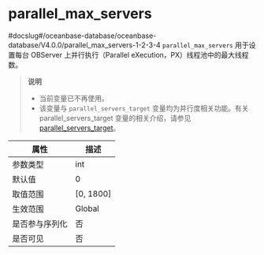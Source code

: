 parallel_max_servers 
=========================================
#docslug#/oceanbase-database/oceanbase-database/V4.0.0/parallel_max_servers-1-2-3-4
`parallel_max_servers` 用于设置每台 OBServer 上并行执行（Parallel eXecution，PX）线程池中的最大线程数。

> **说明**
> 
> * 当前变量已不再使用。
> * 该变量与 `parallel_servers_target` 变量均为并行度相关功能。有关 parallel_servers_target 变量的相关介绍，请参见 [parallel_servers_target](106.parallel_servers_target-1-2-3-4.md)。

| **属性**  |   **描述**    |
|---------|-------------|
| 参数类型    | int         |
| 默认值     | 0           |
| 取值范围    | \[0, 1800\] |
| 生效范围    | Global      |
| 是否参与序列化 | 否           |
| 是否可见 | 否           |


